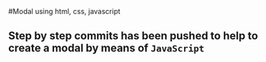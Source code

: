 #Modal using html, css, javascript

## Step by step commits has been pushed to help to create a modal by means of `JavaScript`
